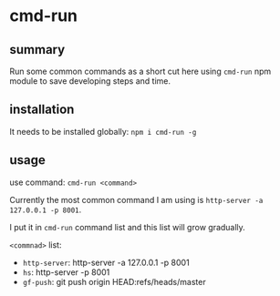 # cmd-run

## summary

Run some common commands as a short cut here using `cmd-run` npm module to save developing steps and time.

## installation

It needs to be installed globally: `npm i cmd-run -g`

## usage

use command: `cmd-run <command>`

Currently the most common command I am using is `http-server -a 127.0.0.1 -p 8001`.

I put it in `cmd-run` command list and this list will grow gradually.

`<commnad>` list:

* `http-server`: http-server -a 127.0.0.1 -p 8001
* `hs`: http-server -p 8001
* `gf-push`: git push origin HEAD:refs/heads/master


